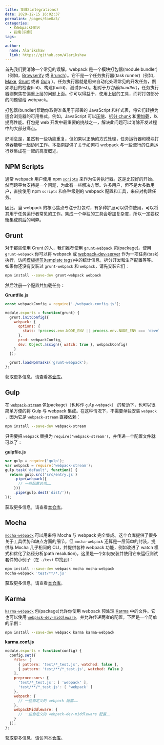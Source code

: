 ```yaml
---
title: 集成(integrations)
date: 2020-12-15 16:02:37
permalink: /pages/6ae0a5/
categories:
  - 《Webpack》笔记
  - 指南(实例)
tags:
  - 
author: 
  name: Alarikshaw
  link: https://github.com/Alarikshaw
---
```


首先我们要消除一个常见的误解。webpack 是一个模块打包器(module bundler)（例如，[Browserify](http://browserify.org/) 或 [Brunch](http://brunch.io/)）。它不是一个任务执行器(task runner)（例如，[Make](https://www.gnu.org/software/make/), [Grunt](https://gruntjs.com/) 或者 [Gulp](https://gulpjs.com/) ）。任务执行器就是用来自动化处理常见的开发任务，例如项目的检查(lint)、构建(build)、测试(test)。相对于*打包器(bundler)*，任务执行器则聚焦在偏重上层的问题上面。你可以得益于，使用上层的工具，而将打包部分的问题留给 webpack。

打包器(bundler)帮助你取得准备用于部署的 JavaScript 和样式表，将它们转换为适合浏览器的可用格式。例如，JavaScript 可以[压缩](https://www.webpackjs.com/plugins/uglifyjs-webpack-plugin)、[拆分 chunk](https://www.webpackjs.com/guides/code-splitting) 和[懒加载](https://www.webpackjs.com/guides/lazy-loading)，以提高性能。打包是 web 开发中最重要的挑战之一，解决此问题可以消除开发过程中的大部分痛点。

好消息是，虽然有一些功能重复，但如果以正确的方式处理，任务运行器和模块打包器能够一起协同工作。本指南提供了关于如何将 webpack 与一些流行的任务运行器集成在一起的高度概述。

## NPM Scripts

通常 webpack 用户使用 npm [`scripts`](https://docs.npmjs.com/misc/scripts) 来作为任务执行器。这是比较好的开始。然而跨平台支持是一个问题，为此有一些解决方案。许多用户，但不是大多数用户，直接使用 npm `scripts` 和各种级别的 webpack 配置和工具，来应对构建任务。

因此，当 webpack 的核心焦点专注于打包时，有多种扩展可以供你使用，可以将其用于任务运行者常见的工作。集成一个单独的工具会增加复杂度，所以一定要权衡集成前后的利弊。

## Grunt

对于那些使用 Grunt 的人，我们推荐使用 [`grunt-webpack`](https://www.npmjs.com/package/grunt-webpack) 包(package)。使用 `grunt-webpack` 你可以将 webpack 或 [webpack-dev-server](https://github.com/webpack/webpack-dev-server) 作为一项任务(task)执行，访问[模板标签(template tags)](https://gruntjs.com/api/grunt.template)中的统计信息，拆分开发和生产配置等等。如果你还没有安装过 `grunt-webpack` 和 `webpack`，请先安装它们：

```bash
npm install --save-dev grunt-webpack webpack
```

然后注册一个配置并加载任务：

**Gruntfile.js**

```js
const webpackConfig = require('./webpack.config.js');

module.exports = function(grunt) {
  grunt.initConfig({
    webpack: {
      options: {
        stats: !process.env.NODE_ENV || process.env.NODE_ENV === 'development'
      },
      prod: webpackConfig,
      dev: Object.assign({ watch: true }, webpackConfig)
    }
  });

  grunt.loadNpmTasks('grunt-webpack');
};
```

获取更多信息，请查看[本仓库](https://github.com/webpack-contrib/grunt-webpack)。

## Gulp

在 [`webpack-stream`](https://github.com/shama/webpack-stream) 包(package)（也称作 `gulp-webpack`） 的帮助下，也可以很简单方便的将 Gulp 与 webpack 集成。在这种情况下，不需要单独安装 `webpack` ，因为它是 `webpack-stream` 直接依赖：

```bash
npm install --save-dev webpack-stream
```

只需要把 `webpack` 替换为 `require('webpack-stream')`，并传递一个配置文件就可以了：

**gulpfile.js**

```js
var gulp = require('gulp');
var webpack = require('webpack-stream');
gulp.task('default', function() {
  return gulp.src('src/entry.js')
    .pipe(webpack({
      // 一些配置选项……
    }))
    .pipe(gulp.dest('dist/'));
});
```

获取更多信息，请查看[本仓库](https://github.com/shama/webpack-stream)。

## Mocha

[`mocha-webpack`](https://github.com/zinserjan/mocha-webpack) 可以用来将 Mocha 与 webpack 完全集成。这个仓库提供了很多关于工具优势和缺点方面的细节，但 `mocha-webpack` 还算是一层简单的封装，提供与 Mocha 几乎相同的 CLI，并提供各种 webpack 功能，例如改进了 watch 模式和优化了路径分析(path resolution)。这里是一个如何安装并使用它来运行测试套件的小例子（在 `./test` 中找到）：

```bash
npm install --save-dev webpack mocha mocha-webpack
mocha-webpack 'test/**/*.js'
```

获取更多信息，请查看[本仓库](https://github.com/zinserjan/mocha-webpack)。

## Karma

[`karma-webpack`](https://github.com/webpack-contrib/karma-webpack) 包(package)允许你使用 webpack 预处理 [Karma](http://karma-runner.github.io/1.0/index.html) 中的文件。它也可以使用 [`webpack-dev-middleware`](https://github.com/webpack/webpack-dev-middleware)，并允许传递两者的配置。下面是一个简单的示例：

```bash
npm install --save-dev webpack karma karma-webpack
```

**karma.conf.js**

```js
module.exports = function(config) {
  config.set({
    files: [
      { pattern: 'test/*_test.js', watched: false },
      { pattern: 'test/**/*_test.js', watched: false }
    ],
    preprocessors: {
      'test/*_test.js': [ 'webpack' ],
      'test/**/*_test.js': [ 'webpack' ]
    },
    webpack: {
      // 一些自定义的 webpack 配置……
    },
    webpackMiddleware: {
      // 一些自定义的 webpack-dev-middleware 配置……
    }
  });
};
```

获取更多信息，请访问[本仓库](https://github.com/webpack-contrib/karma-webpack)。